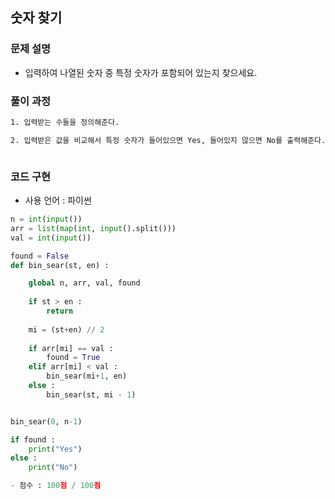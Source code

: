 ## 숫자 찾기

### 문제 설명

- 입력하여 나열된 숫자 중 특정 숫자가 포함되어 있는지 찾으세요.

### 풀이 과정

```txt
1. 입력받는 수들을 정의해준다.

2. 입력받은 값을 비교해서 특정 숫자가 들어있으면 Yes, 들어있지 않으면 No를 출력해준다.



```

### 코드 구현
- 사용 언어 : 파이썬

```python
n = int(input())
arr = list(map(int, input().split()))
val = int(input())

found = False
def bin_sear(st, en) :

    global n, arr, val, found
    
    if st > en :
        return
    
    mi = (st+en) // 2
    
    if arr[mi] == val :
        found = True
    elif arr[mi] < val :
        bin_sear(mi+1, en)
    else :
        bin_sear(st, mi - 1)


bin_sear(0, n-1)

if found :
    print("Yes")
else :
    print("No")

- 점수 : 100점 / 100점
